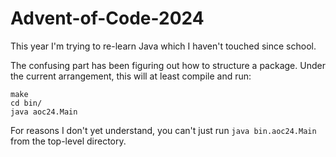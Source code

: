 # Advent-of-Code-2024
This year I'm trying to re-learn Java which I haven't touched since school.

The confusing part has been figuring out how to structure a package. Under the
current arrangement, this will at least compile and run:
```
make
cd bin/
java aoc24.Main
```
For reasons I don't yet understand, you can't just run `java bin.aoc24.Main` from the top-level directory.

